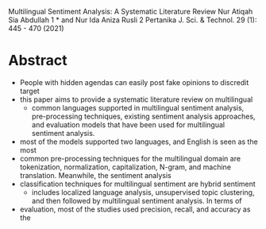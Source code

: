 Multilingual Sentiment Analysis: A Systematic Literature Review
Nur Atiqah Sia Abdullah 1 * and Nur Ida Aniza Rusli 2
Pertanika J. Sci. & Technol. 29 (1): 445 - 470 (2021)

# Abstract

* People with hidden agendas can easily post fake opinions to discredit target
* this paper aims to provide a systematic literature review on multilingual
  * common languages supported in multilingual sentiment analysis,
    pre-processing techniques, existing sentiment analysis approaches, and
    evaluation models that have been used for multilingual sentiment analysis.
* most of the models supported two languages, and English is seen as the most
* common pre-processing techniques for the multilingual domain are
  tokenization, normalization, capitalization, N-gram, and machine
  translation. Meanwhile, the sentiment analysis 
* classification techniques for multilingual sentiment are hybrid sentiment
  * includes localized language analysis, unsupervised topic clustering, and
    then followed by multilingual sentiment analysis. In terms of 
* evaluation, most of the studies used precision, recall, and accuracy as the
